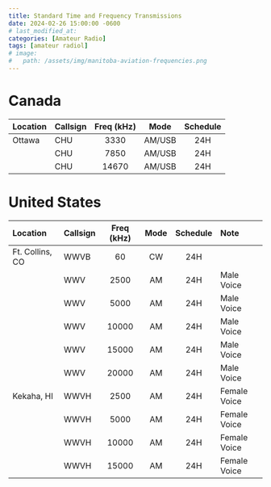 ```yaml
---
title: Standard Time and Frequency Transmissions
date: 2024-02-26 15:00:00 -0600
# last_modified_at: 
categories: [Amateur Radio]
tags: [amateur radiol]
# image:
#   path: /assets/img/manitoba-aviation-frequencies.png
---
```


# Canada

| Location | Callsign | Freq (kHz) | Mode   | Schedule |
| :-       | :-       | :-:        | :-:    | :-:      |
| Ottawa   | CHU      | 3330       | AM/USB | 24H      |
|          | CHU      | 7850       | AM/USB | 24H      |
|          | CHU      | 14670      | AM/USB | 24H      |

# United States

| Location        | Callsign | Freq (kHz) | Mode   | Schedule | Note         |
| :-              | :-       | :-:        | :-:    | :-:      | :-           |
| Ft. Collins, CO | WWVB     | 60         | CW     | 24H      |              |
|                 | WWV      | 2500       | AM     | 24H      | Male Voice   |
|                 | WWV      | 5000       | AM     | 24H      | Male Voice   |
|                 | WWV      | 10000      | AM     | 24H      | Male Voice   |
|                 | WWV      | 15000      | AM     | 24H      | Male Voice   |
|                 | WWV      | 20000      | AM     | 24H      | Male Voice   |
| Kekaha, HI      | WWVH     | 2500       | AM     | 24H      | Female Voice |
|                 | WWVH     | 5000       | AM     | 24H      | Female Voice |
|                 | WWVH     | 10000      | AM     | 24H      | Female Voice |
|                 | WWVH     | 15000      | AM     | 24H      | Female Voice |